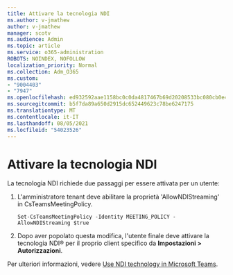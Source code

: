 ```yaml
---
title: Attivare la tecnologia NDI
ms.author: v-jmathew
author: v-jmathew
manager: scotv
ms.audience: Admin
ms.topic: article
ms.service: o365-administration
ROBOTS: NOINDEX, NOFOLLOW
localization_priority: Normal
ms.collection: Adm_O365
ms.custom:
- "9004403"
- "7947"
ms.openlocfilehash: ed932592aae1158bc0c0da4817467b69d20208533bc080cb0e424f552af8601a
ms.sourcegitcommit: b5f7da89a650d2915dc652449623c78be6247175
ms.translationtype: MT
ms.contentlocale: it-IT
ms.lasthandoff: 08/05/2021
ms.locfileid: "54023526"
---
```

# <a name="turn-on-ndi-technology"></a>Attivare la tecnologia NDI

La tecnologia NDI richiede due passaggi per essere attivata per un utente:

1. L'amministratore tenant deve abilitare la proprietà 'AllowNDIStreaming' in CsTeamsMeetingPolicy.

    `Set-CsTeamsMeetingPolicy -Identity MEETING_POLICY -AllowNDIStreaming $true`

2. Dopo aver popolato questa modifica, l'utente finale deve attivare la tecnologia NDI® per il proprio client specifico da **Impostazioni > Autorizzazioni**.

Per ulteriori informazioni, vedere [Use NDI technology in Microsoft Teams](https://docs.microsoft.com/microsoftteams/use-ndi-in-meetings).
